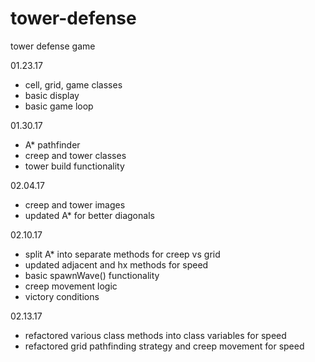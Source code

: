 # tower-defense
tower defense game

01.23.17

- cell, grid, game classes
- basic display
- basic game loop

01.30.17

- A* pathfinder
- creep and tower classes
- tower build functionality

02.04.17

- creep and tower images
- updated A* for better diagonals

02.10.17

- split A* into separate methods for creep vs grid
- updated adjacent and hx methods for speed
- basic spawnWave() functionality
- creep movement logic
- victory conditions

02.13.17

- refactored various class methods into class variables for speed
- refactored grid pathfinding strategy and creep movement for speed